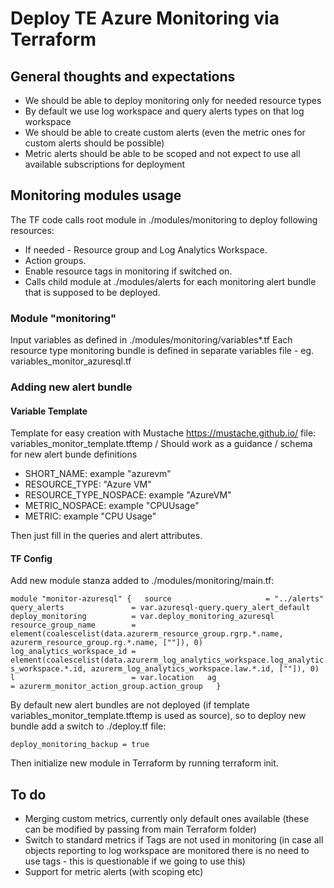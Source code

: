 # Deploy TE Azure Monitoring via Terraform

## General thoughts and expectations

- We should be able to deploy monitoring only for needed resource types
- By default we use log workspace and query alerts types on that log workspace
- We should be able to create custom alerts (even the metric ones for custom alerts should be possible)
- Metric alerts should be able to be scoped and not expect to use all available subscriptions for deployment

## Monitoring modules usage

The TF code calls root module in ./modules/monitoring to deploy following resources:
- If needed - Resource group and Log Analytics Workspace.
- Action groups.
- Enable resource tags in monitoring if switched on.
- Calls child module at ./modules/alerts for each monitoring alert bundle that is supposed to be deployed.

### Module "monitoring"

Input variables as defined in ./modules/monitoring/variables*.tf
Each resource type monitoring bundle is defined in separate variables file - eg. variables_monitor_azuresql.tf

### Adding new alert bundle

#### Variable Template
Template for easy creation with Mustache https://mustache.github.io/
file: variables_monitor_template.tftemp / Should work as a guidance / schema for new alert bunde definitions

- SHORT_NAME: example "azurevm"
- RESOURCE_TYPE: "Azure VM"
- RESOURCE_TYPE_NOSPACE: example "AzureVM"
- METRIC_NOSPACE: example "CPUUsage"
- METRIC: example "CPU Usage"

Then just fill in the queries and alert attributes.

#### TF Config

Add new module stanza added to ./modules/monitoring/main.tf:

`module "monitor-azuresql" {  
  source                     = "../alerts"  
  query_alerts               = var.azuresql-query.query_alert_default  
  deploy_monitoring          = var.deploy_monitoring_azuresql  
  resource_group_name        = element(coalescelist(data.azurerm_resource_group.rgrp.*.name, azurerm_resource_group.rg.*.name, [""]), 0)  
  log_analytics_workspace_id = element(coalescelist(data.azurerm_log_analytics_workspace.log_analytics_workspace.*.id, azurerm_log_analytics_workspace.law.*.id, [""]), 0)  
  l                          = var.location  
  ag                         = azurerm_monitor_action_group.action_group  
}`

By default new alert bundles are not deployed (if template variables_monitor_template.tftemp is used as source), so to deploy new bundle add a switch to ./deploy.tf file:

`deploy_monitoring_backup = true`

Then initialize new module in Terraform by running terraform init.

## To do

* Merging custom metrics, currently only default ones available (these can be modified by passing from main Terraform folder)
* Switch to standard metrics if Tags are not used in monitoring (in case all objects reporting to log workspace are monitored there is no need to use tags - this is questionable if we going to use this)
* Support for metric alerts (with scoping etc)



